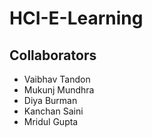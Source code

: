 # HCI-E-Learning

## Collaborators
- Vaibhav Tandon
- Mukunj Mundhra
- Diya Burman
- Kanchan Saini
- Mridul Gupta

